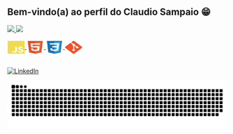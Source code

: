## Bem-vindo(a) ao perfil do Claudio Sampaio 😁

 <div>
  <a href="https://github.com/ClaudiomSampaio">
  <img height="180em" src="https://github-readme-stats.vercel.app/api?username=ClaudiomSampaio&show_icons=true&theme=tokyonight&include_all_commits=true&count_private=true"/>
  <img height="180em" src="https://github-readme-stats.vercel.app/api/top-langs/?username=ClaudiomSampaio&layout=compact&langs_count=6&theme=tokyonight"/>
</div>
<div style="display: inline_block"><br>
  <img align="center" alt="Js" height="30" width="40" src="https://raw.githubusercontent.com/devicons/devicon/master/icons/javascript/javascript-plain.svg">
  <img align="center" alt="HTML" height="30" width="40" src="https://raw.githubusercontent.com/devicons/devicon/master/icons/html5/html5-original.svg">
  <img align="center" alt="CSS" height="30" width="40" src="https://raw.githubusercontent.com/devicons/devicon/master/icons/css3/css3-original.svg">
   <img align="center"  height="30" width="40" src="https://raw.githubusercontent.com/devicons/devicon/master/icons/git/git-original.svg">
</div>
 
 <br>
 

<div> 
 
[![LinkedIn](https://img.shields.io/badge/LinkedIn-0077B5?style=for-the-badge&logo=linkedin&logoColor=white)](https://www.linkedin.com/in/claudiomsampaio/)
 
 
  ![Snake animation](https://github.com/ClaudiomSampaio/ClaudiomSampaio/blob/output/github-contribution-grid-snake.svg)

</div>
